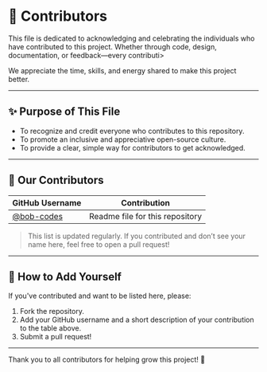 # 🌟 Contributors

This file is dedicated to acknowledging and celebrating the individuals who have contributed to this project. Whether through code, design, documentation, or feedback—every contributi>

We appreciate the time, skills, and energy shared to make this project better.

---

## ✨ Purpose of This File

- To recognize and credit everyone who contributes to this repository.
- To promote an inclusive and appreciative open-source culture.
- To provide a clear, simple way for contributors to get acknowledged.

---

## 🙌 Our Contributors

| GitHub Username | Contribution |
|-----------------|--------------|
| [@bob-codes](https://github.com/SHISKEBAB) | Readme file for this repository |

> This list is updated regularly. If you contributed and don’t see your name here, feel free to open a pull request!

---

## 📝 How to Add Yourself

If you've contributed and want to be listed here, please:
1. Fork the repository.
2. Add your GitHub username and a short description of your contribution to the table above.
3. Submit a pull request!

---

Thank you to all contributors for helping grow this project! 💚
